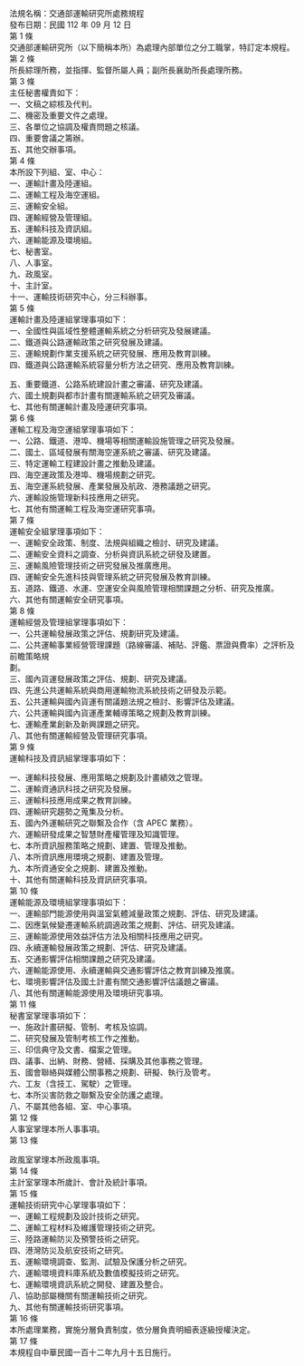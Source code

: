 法規名稱：交通部運輸研究所處務規程  
發布日期：民國 112 年 09 月 12 日  
第 1 條  
交通部運輸研究所（以下簡稱本所）為處理內部單位之分工職掌，特訂定本規程。  
第 2 條  
所長綜理所務，並指揮、監督所屬人員；副所長襄助所長處理所務。  
第 3 條  
主任秘書權責如下：  
一、文稿之綜核及代判。  
二、機密及重要文件之處理。  
三、各單位之協調及權責問題之核議。  
四、重要會議之籌辦。  
五、其他交辦事項。  
第 4 條  
本所設下列組、室、中心：  
一、運輸計畫及陸運組。  
二、運輸工程及海空運組。  
三、運輸安全組。  
四、運輸經營及管理組。  
五、運輸科技及資訊組。  
六、運輸能源及環境組。  
七、秘書室。  
八、人事室。  
九、政風室。  
十、主計室。  
十一、運輸技術研究中心，分三科辦事。  
第 5 條  
運輸計畫及陸運組掌理事項如下：  
一、全國性與區域性整體運輸系統之分析研究及發展建議。  
二、鐵道與公路運輸政策之研究發展及建議。  
三、運輸規劃作業支援系統之研究發展、應用及教育訓練。  
四、鐵道與公路運輸系統容量分析方法之研究、應用及教育訓練。  


五、重要鐵道、公路系統建設計畫之審議、研究及建議。  
六、國土規劃與都市計畫有關運輸系統之研究及審議。  
七、其他有關運輸計畫及陸運研究事項。  
第 6 條  
運輸工程及海空運組掌理事項如下：  
一、公路、鐵道、港埠、機場等相關運輸設施管理之研究及發展。  
二、國土、區域發展有關海空運系統之審議、研究及建議。  
三、特定運輸工程建設計畫之推動及建議。  
四、海空運政策及港埠、機場規劃之研究。  
五、海空運系統發展、產業發展及航政、港務議題之研究。  
六、運輸設施管理新科技應用之研究。  
七、其他有關運輸工程及海空運研究事項。  
第 7 條  
運輸安全組掌理事項如下：  
一、運輸安全政策、制度、法規與組織之檢討、研究及建議。  
二、運輸安全資料之調查、分析與資訊系統之研發及建置。  
三、運輸風險管理技術之研究發展及推廣應用。  
四、運輸安全先進科技與管理系統之研究發展及教育訓練。  
五、道路、鐵道、水運、空運安全與風險管理相關課題之分析、研究及推廣。  
六、其他有關運輸安全研究事項。  
第 8 條  
運輸經營及管理組掌理事項如下：  
一、公共運輸發展政策之評估、規劃研究及建議。  
二、公共運輸事業經營管理課題（路線審議、補貼、評鑑、票證與費率）之評析及前瞻策略規  
劃。  
三、國內貨運發展政策之評估、規劃、研究及建議。  
四、先進公共運輸系統與商用運輸物流系統技術之研發及示範。  
五、公共運輸與國內貨運有關議題法規之檢討、影響評估及建議。  
六、公共運輸與國內貨運產業輔導策略之規劃及教育訓練。  
七、運輸產業創新及新興課題之研究。  
八、其他有關運輸經營及管理研究事項。  
第 9 條  
運輸科技及資訊組掌理事項如下：  


一、運輸科技發展、應用策略之規劃及計畫績效之管理。  
二、運輸資通訊科技之研究及發展。  
三、運輸科技應用成果之教育訓練。  
四、運輸研究趨勢之蒐集及分析。  
五、國內外運輸研究之聯繫及合作（含 APEC 業務）。  
六、運輸研發成果之智慧財產權管理及知識管理。  
七、本所資訊服務策略之規劃、建置、管理及推動。  
八、本所資訊應用環境之規劃、建置及管理。  
九、本所資通安全之規劃、建置及推動。  
十、其他有關運輸科技及資訊研究事項。  
第 10 條  
運輸能源及環境組掌理事項如下：  
一、運輸部門能源使用與溫室氣體減量政策之規劃、評估、研究及建議。  
二、因應氣候變遷運輸系統調適政策之規劃、評估、研究及建議。  
三、運輸能源使用效益評估方法及相關科技應用之研究。  
四、永續運輸發展政策之規劃、評估、研究及建議。  
五、交通影響評估相關課題之研究及建議。  
六、運輸能源使用、永續運輸與交通影響評估之教育訓練及推廣。  
七、環境影響評估及國土計畫有關交通影響評估議題之審議。  
八、其他有關運輸能源使用及環境研究事項。  
第 11 條  
秘書室掌理事項如下：  
一、施政計畫研擬、管制、考核及協調。  
二、研究發展及管制考核工作之推動。  
三、印信典守及文書、檔案之管理。  
四、議事、出納、財務、營繕、採購及其他事務之管理。  
五、國會聯絡與媒體公關事務之規劃、研擬、執行及管考。  
六、工友（含技工、駕駛）之管理。  
七、本所災害防救之聯繫及安全防護之處理。  
八、不屬其他各組、室、中心事項。  
第 12 條  
人事室掌理本所人事事項。  
第 13 條  


政風室掌理本所政風事項。  
第 14 條  
主計室掌理本所歲計、會計及統計事項。  
第 15 條  
運輸技術研究中心掌理事項如下：  
一、運輸工程規劃及設計技術之研究。  
二、運輸工程材料及維護管理技術之研究。  
三、陸路運輸防災及預警技術之研究。  
四、港灣防災及航安技術之研究。  
五、運輸環境調查、監測、試驗及保護分析之研究。  
六、運輸環境資料庫系統及數值模擬技術之研究。  
七、運輸環境資訊系統之開發、建置及整合。  
八、協助部屬機關有關運輸技術之研究。  
九、其他有關運輸技術研究事項。  
第 16 條  
本所處理業務，實施分層負責制度，依分層負責明細表逐級授權決定。  
第 17 條  
本規程自中華民國一百十二年九月十五日施行。  


